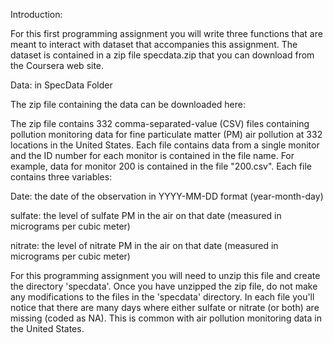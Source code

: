Introduction:

For this first programming assignment you will write three functions that are meant to interact with dataset that accompanies this assignment.
The dataset is contained in a zip file specdata.zip that you can download from the Coursera web site.

Data: in SpecData Folder

The zip file containing the data can be downloaded here:

The zip file contains 332 comma-separated-value (CSV) files containing pollution monitoring data for fine particulate matter (PM) air pollution at 332 locations in the United States. Each file contains data from a single monitor and the ID number for each monitor is contained in the file name. For example, data for monitor 200 is contained in the file "200.csv". Each file contains three variables:

Date: the date of the observation in YYYY-MM-DD format (year-month-day)

sulfate: the level of sulfate PM in the air on that date (measured in micrograms per cubic meter)

nitrate: the level of nitrate PM in the air on that date (measured in micrograms per cubic meter)

For this programming assignment you will need to unzip this file and create the directory 'specdata'. Once you have unzipped the zip file, do not make any modifications to the files in the 'specdata' directory. In each file you'll notice that there are many days where either sulfate or nitrate (or both) are missing (coded as NA). This is common with air pollution monitoring data in the United States.
